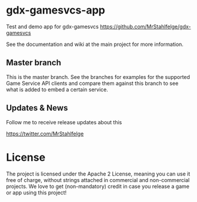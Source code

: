# gdx-gamesvcs-app

Test and demo app for gdx-gamesvcs https://github.com/MrStahlfelge/gdx-gamesvcs

See the documentation and wiki at the main project for more information.

## Master branch

This is the master branch. See the branches for examples for the supported 
Game Service API clients and compare them against this branch to see what is 
added to embed a certain service.

## Updates & News
Follow me to receive release updates about this

https://twitter.com/MrStahlfelge

# License

The project is licensed under the Apache 2 License, meaning you can use it free of charge, without strings attached in commercial and non-commercial projects. We love to get (non-mandatory) credit in case you release a game or app using this project!
